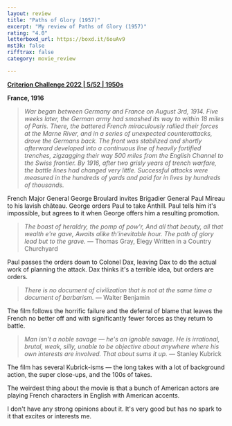 ```yaml
---
layout: review
title: "Paths of Glory (1957)"
excerpt: "My review of Paths of Glory (1957)"
rating: "4.0"
letterboxd_url: https://boxd.it/6ouAv9
mst3k: false
rifftrax: false
category: movie_review

---
```


<b><a href="https://boxd.it/q4PJa/detail">Criterion Challenge 2022 | 5/52 | 1950s</a></b>

<b>France, 1916</b>

<blockquote><i>War began between Germany and France on August 3rd, 1914. Five weeks later, the German army had smashed its way to within 18 miles of Paris. There, the battered French miraculously rallied their forces at the Marne River, and in a series of unexpected counterattacks, drove the Germans back. The front was stabilized and shortly afterward developed into a continuous line of heavily fortified trenches, zigzagging their way 500 miles from the English Channel to the Swiss frontier. By 1916, after two grisly years of trench warfare, the battle lines had changed very little. Successful attacks were measured in the hundreds of yards and paid for in lives by hundreds of thousands.</i></blockquote>

French Major General George Broulard invites Brigadier General Paul Mireau to his lavish château. George orders Paul to take Anthill. Paul tells him it's impossible, but agrees to it when George offers him a resulting promotion.

<blockquote><i>The boast of heraldry, the pomp of pow'r,
And all that beauty, all that wealth e're gave,
Awaits alike th'inevitable hour.
The path of glory lead but to the grave.</i>
— Thomas Gray, Elegy Written in a Country Churchyard</blockquote>

Paul passes the orders down to Colonel Dax, leaving Dax to do the actual work of planning the attack. Dax thinks it's a terrible idea, but orders are orders.

<blockquote><i>There is no document of civilization that is not at the same time a document of barbarism.</i>
— Walter Benjamin</blockquote>

The film follows the horrific failure and the deferral of blame that leaves the French no better off and with significantly fewer forces as they return to battle.

<blockquote><i>Man isn't a noble savage — he's an ignoble savage. He is irrational, brutal, weak, silly, unable to be objective about anywhere where his own interests are involved. That about sums it up.</i>
— Stanley Kubrick</blockquote>

The film has several Kubrick-isms — the long takes with a lot of background action, the super close-ups, and the 100s of takes.

The weirdest thing about the movie is that a bunch of American actors are playing French characters in English with American accents.

I don't have any strong opinions about it. It's very good but has no spark to it that excites or interests me.